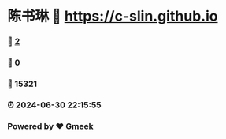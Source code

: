 # 陈书琳 :link: https://c-slin.github.io 
### :page_facing_up: [2](https://c-slin.github.io/tag.html) 
### :speech_balloon: 0 
### :hibiscus: 15321 
### :alarm_clock: 2024-06-30 22:15:55 
### Powered by :heart: [Gmeek](https://github.com/Meekdai/Gmeek)
